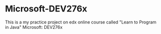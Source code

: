 # Microsoft-DEV276x
This is a my practice project on edx online course called "Learn to Program in Java" Microsoft: DEV276x

